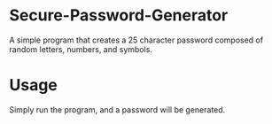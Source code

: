# Secure-Password-Generator
 A simple program that creates a 25 character password composed of random letters, numbers, and symbols.
# Usage
Simply run the program, and a password will be generated.
